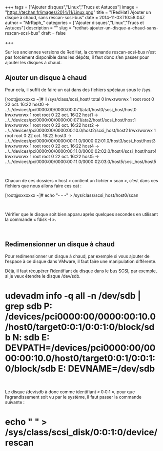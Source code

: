 +++
tags = ["Ajouter disques","Linux","Trucs et Astuces"]
image = "https://techan.fr/images/2014/11/Linux.png"
title = "[RedHat] Ajouter un disque à chaud, sans rescan-scsi-bus"
date = 2014-11-03T10:58:04Z
author = "MrRaph_"
categories = ["Ajouter disques","Linux","Trucs et Astuces"]
description = ""
slug = "redhat-ajouter-un-disque-a-chaud-sans-rescan-scsi-bus"
draft = false

+++


Sur les anciennes versions de RedHat, la commande rescan-scsi-bus n’est pas forcément disponible dans les dépôts, il faut donc s’en passer pour ajouter les disques à chaud.


## Ajouter un disque à chaud

Pour cela, il suffit de faire un cat dans des fichiers spéciaux sous le /sys.

[root@xxxxxxx ~]# ll /sys/class/scsi_host/ total 0 lrwxrwxrwx 1 root root 0 22 oct. 16:22 host0 -> ../../devices/pci0000:00/0000:00:07.1/ata1/host0/scsi_host/host0 lrwxrwxrwx 1 root root 0 22 oct. 16:22 host1 -> ../../devices/pci0000:00/0000:00:07.1/ata2/host1/scsi_host/host1 lrwxrwxrwx 1 root root 0 22 oct. 16:22 host2 -> ../../devices/pci0000:00/0000:00:10.0/host2/scsi_host/host2 lrwxrwxrwx 1 root root 0 22 oct. 16:22 host3 -> ../../devices/pci0000:00/0000:00:11.0/0000:02:01.0/host3/scsi_host/host3 lrwxrwxrwx 1 root root 0 22 oct. 16:22 host4 -> ../../devices/pci0000:00/0000:00:11.0/0000:02:02.0/host4/scsi_host/host4 lrwxrwxrwx 1 root root 0 22 oct. 16:22 host5 -> ../../devices/pci0000:00/0000:00:11.0/0000:02:03.0/host5/scsi_host/host5

 

Chacun de ces dossiers « host » contient un fichier « scan », c’est dans ces fichiers que nous allons faire ces cat :

[root@xxxxxxx ~]# echo "- - -" > /sys/class/scsi_host/host0/scan

 

Vérifier que le disque soit bien apparu après quelques secondes en utilisant la commande « fdisk -l ».

 


## Redimensionner un disque à chaud

Pour redimensionner un disque à chaud, par exemple si vous ajouter de l’espace à ce disque dans VMware, il faut faire une manipulation différente.

Déjà, il faut récupérer l’identifiant du disque dans le bus SCSI, par exemple, si je veux étendre le disque /dev/sdb.

# udevadm info -q all -n /dev/sdb | grep sdb P: /devices/pci0000:00/0000:00:10.0/host0/target0:0:1/0:0:1:0/block/sdb N: sdb E: DEVPATH=/devices/pci0000:00/0000:00:10.0/host0/target0:0:1/0:0:1:0/block/sdb E: DEVNAME=/dev/sdb

 

Le disque /dev/sdb à donc comme identifiant « 0:0:1 », pour que l’agrandissement soit vu par le système, il faut passer la commande suivante :

# echo " " > /sys/class/scsi_disk/0\:0\:1\:0/device/rescan

 

 

 


